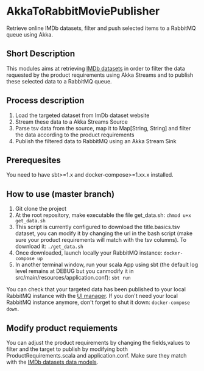# AkkaToRabbitMoviePublisher
Retrieve online IMDb datasets, filter and push selected items to a RabbitMQ queue using Akka.
## Short Description    
This modules aims at retrieving [IMDb datasets](https://datasets.imdbws.com) in order to filter the data requested by the product requirements using Akka Streams and to publish these selected data to a RabbitMQ queue.
## Process description  
1. Load the targeted dataset from ImDb dataset website  
2. Stream these data to a Akka Streams Source
3. Parse tsv data from the source, map it to Map[String, String] and filter the data according to the product requirements
4. Publish the filtered data to RabbitMQ using an Akka Stream Sink
## Prerequesites  
You need to have sbt>=1.x and docker-compose>=1.xx.x installed. 
## How to use (master branch)
1. Git clone the project
2. At the root repository, make executable the file get_data.sh: ```chmod u+x get_data.sh```
3. This script is currently configured to download the title.basics.tsv dataset, you can modify it by changing the url in the bash script (make sure your product requirements will match with the tsv columns). To download it: ```./get_data.sh```
4. Once downloaded, launch locally your RabbitMQ instance: ```docker-compose up```
5. In another terminal window, run your scala App using sbt (the default log level remains at DEBUG but you canmodify it in src/main/resources/application.conf): ```sbt run```

You can check that your targeted data has been published to your local RabbitMQ instance with the [UI manager](http://localhost:15672/). If you don't need your local RabbitMQ instance anymore, don't forget to shut it down: ```docker-compose down```.
 ## Modify product requiements
 You can adjust the product requirements by changing the fields,values to filter and the target to publish by modifying both ProductRequirements.scala and application.conf. Make sure they match with the [IMDb datasets data models](https://www.imdb.com/interfaces/).
